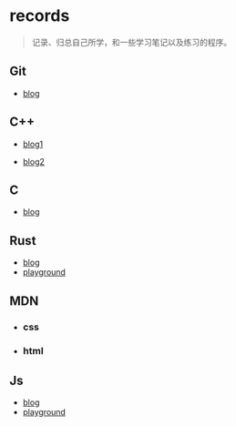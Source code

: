 # records

> 记录、归总自己所学，和一些学习笔记以及练习的程序。

## Git

* [blog](https://lhd-code.github.io/2019/11/06/git/)

## C++

+ [blog1](https://lhd-code.github.io/2019/11/13/green-hand-to-learn-c/)

+ [blog2](https://lhd-code.github.io/2020/05/19/learn-C++/)

## C

+ [blog](https://lhd-code.github.io/2020/01/11/learning-and-using-C-pointer/)

## Rust

+ [blog]()
+ [playground]()

## MDN

+ ### css

+ ### html

## Js

+ [blog](https://leolanger.github.io/2020/06/09/%E5%88%9D%E8%AF%86javascript/)
+ [playground]()



